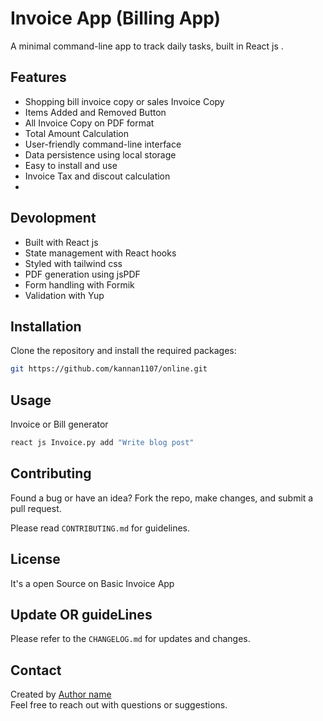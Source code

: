 # Invoice App (Billing App) 
A minimal command-line app to track daily tasks, built in React js .  

## Features  
- Shopping bill invoice copy or sales Invoice Copy 
- Items Added and Removed Button
- All Invoice Copy on PDF format 
- Total Amount Calculation
- User-friendly command-line interface
- Data persistence using local storage
- Easy to install and use
- Invoice Tax and discout calculation
-

## Devolopment
- Built with React js
- State management with React hooks
- Styled with tailwind css
- PDF generation using jsPDF
- Form handling with Formik
- Validation with Yup



## Installation  
Clone the repository and install the required packages:  

```bash  
git https://github.com/kannan1107/online.git 
``` 

## Usage  

Invoice or Bill generator 
```bash 
react js Invoice.py add "Write blog post" 
``` 



## Contributing  

Found a bug or have an idea? Fork the repo, make changes, and submit a pull request.  

Please read `CONTRIBUTING.md` for guidelines.  

## License  

It's a open Source on Basic Invoice App 

## Update OR guideLines
Please refer to the `CHANGELOG.md` for updates and changes.

## Contact  

Created by [Author name](kannan11071985@gmail.com.com)  
Feel free to reach out with questions or suggestions.  
